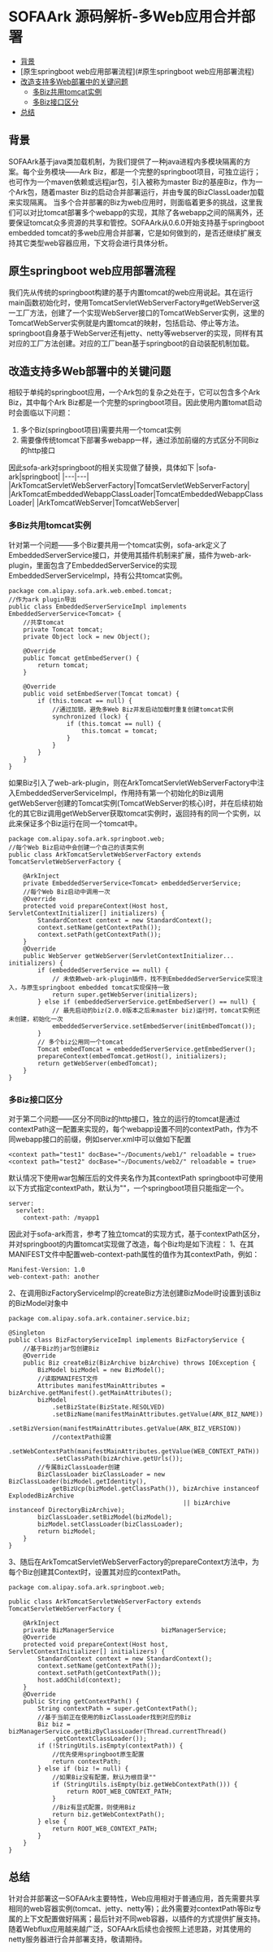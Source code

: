 # SOFAArk 源码解析-多Web应用合并部署

- [背景](#背景)
- [原生springboot web应用部署流程](#原生springboot web应用部署流程)
- [改造支持多Web部署中的关键问题](#改造支持多Web部署中的关键问题)
  - [多Biz共用tomcat实例](#多Biz共用tomcat实例)
  - [多Biz接口区分](#多Biz接口区分)
- [总结](#总结)
## 背景
SOFAArk基于java类加载机制，为我们提供了一种java进程内多模块隔离的方案。每个业务模块——Ark Biz，都是一个完整的springboot项目，可独立运行；也可作为一个maven依赖或远程jar包，引入被称为master Biz的基座Biz，作为一个Ark包，随着master Biz的启动合并部署运行，并由专属的BizClassLoader加载来实现隔离。
当多个合并部署的Biz为web应用时，则面临着更多的挑战，这里我们可以对比tomcat部署多个webapp的实现，其除了各webapp之间的隔离外，还要保证tomcat众多资源的共享和管控。SOFAArk从0.6.0开始支持基于springboot embedded tomcat的多web应用合并部署，它是如何做到的，是否还继续扩展支持其它类型web容器应用，下文将会进行具体分析。
## 原生springboot web应用部署流程
我们先从传统的springboot构建的基于内置tomcat的web应用说起。其在运行main函数初始化时，使用TomcatServletWebServerFactory#getWebServer这一工厂方法，创建了一个实现WebServer接口的TomcatWebServer实例，这里的TomcatWebServer实例就是内置tomcat的映射，包括启动、停止等方法。springboot自身基于WebServer还有jetty、netty等webserver的实现，同样有其对应的工厂方法创建。对应的工厂bean基于springboot的自动装配机制加载。
## 改造支持多Web部署中的关键问题
相较于单纯的springboot应用，一个Ark包的复杂之处在于，它可以包含多个Ark Biz，其中每个Ark Biz都是一个完整的springboot项目。因此使用内置tomat启动时会面临以下问题：
1. 多个Biz(springboot项目)需要共用一个tomcat实例
2. 需要像传统tomcat下部署多webapp一样，通过添加前缀的方式区分不同Biz的http接口

因此sofa-ark对springboot的相关实现做了替换，具体如下
|sofa-ark|springboot|
|---|---|
|ArkTomcatServletWebServerFactory|TomcatServletWebServerFactory|
|ArkTomcatEmbeddedWebappClassLoader|TomcatEmbeddedWebappClassLoader|
|ArkTomcatWebServer|TomcatWebServer|
### 多Biz共用tomcat实例
针对第一个问题——多个Biz要共用一个tomcat实例，sofa-ark定义了EmbeddedServerService接口，并使用其插件机制来扩展，插件为web-ark-plugin，里面包含了EmbeddedServerService的实现EmbeddedServerServiceImpl，持有公共tomcat实例。
````
package com.alipay.sofa.ark.web.embed.tomcat;
//作为ark plugin导出
public class EmbeddedServerServiceImpl implements EmbeddedServerService<Tomcat> {
	//共享tomcat
    private Tomcat tomcat;
    private Object lock = new Object();

    @Override
    public Tomcat getEmbedServer() {
        return tomcat;
    }

    @Override
    public void setEmbedServer(Tomcat tomcat) {
        if (this.tomcat == null) {
        	//通过加锁，避免多Web Biz并发启动加载时重复创建tomcat实例
            synchronized (lock) {
                if (this.tomcat == null) {
                    this.tomcat = tomcat;
                }
            }
        }
    }
}
````

如果Biz引入了web-ark-plugin，则在ArkTomcatServletWebServerFactory中注入EmbeddedServerServiceImpl，作用持有第一个初始化的Biz调用getWebServer创建的Tomcat实例(TomcatWebServer的核心)时，并在后续初始化的其它Biz调用getWebServer获取tomcat实例时，返回持有的同一个实例，以此来保证多个Biz运行在同一个tomcat中。
````
package com.alipay.sofa.ark.springboot.web;
//每个Web Biz启动中会创建一个自己的该类实例
public class ArkTomcatServletWebServerFactory extends TomcatServletWebServerFactory {

    @ArkInject
    private EmbeddedServerService<Tomcat> embeddedServerService;
	//每个Web Biz启动中调用一次
	@Override
    protected void prepareContext(Host host, ServletContextInitializer[] initializers) {
        StandardContext context = new StandardContext();
        context.setName(getContextPath());
        context.setPath(getContextPath());
    }
    @Override
    public WebServer getWebServer(ServletContextInitializer... initializers) {
        if (embeddedServerService == null) {
        	// 未依赖web-ark-plugin插件，找不到EmbeddedServerService实现注入，与原生springboot embedded tomcat实现保持一致
            return super.getWebServer(initializers);
        } else if (embeddedServerService.getEmbedServer() == null) {
        	// 最先启动的biz(2.0.0版本之后未master biz)运行时，tomcat实例还未创建，初始化一次
            embeddedServerService.setEmbedServer(initEmbedTomcat());
        }
        // 多个biz公用同一个tomcat
        Tomcat embedTomcat = embeddedServerService.getEmbedServer();
        prepareContext(embedTomcat.getHost(), initializers);
        return getWebServer(embedTomcat);
    }
}
````
### 多Biz接口区分
对于第二个问题——区分不同Biz的http接口，独立的运行的tomcat是通过contextPath这一配置来实现的，每个webapp设置不同的contextPath，作为不同webapp接口的前缀，例如server.xml中可以做如下配置
````
<context path="test1" docBase="~/Documents/web1/" reloadable = true>
<context path="test2" docBase="~/Documents/web2/" reloadable = true>
````
默认情况下使用war包解压后的文件夹名作为其contextPath
springboot中可使用以下方式指定contextPath，默认为""，一个springboot项目只能指定一个。
````
server:
  servlet:
    context-path: /myapp1
````
因此对于sofa-ark而言，参考了独立tomcat的实现方式，基于contextPath区分，并对springboot的内置tomcat实现做了改造，每个Biz均是如下流程：
1、在其MANIFEST文件中配置web-context-path属性的值作为其contextPath，例如：

````
Manifest-Version: 1.0
web-context-path: another
````
2、在调用BizFactoryServiceImpl的createBiz方法创建BizModel时设置到该Biz的BizModel对象中
````
package com.alipay.sofa.ark.container.service.biz;

@Singleton
public class BizFactoryServiceImpl implements BizFactoryService {
	//基于Biz的jar包创建Biz
    @Override
    public Biz createBiz(BizArchive bizArchive) throws IOException {
        BizModel bizModel = new BizModel();
        //读取MANIFEST文件
        Attributes manifestMainAttributes = bizArchive.getManifest().getMainAttributes();
        bizModel
            .setBizState(BizState.RESOLVED)
            .setBizName(manifestMainAttributes.getValue(ARK_BIZ_NAME))
            .setBizVersion(manifestMainAttributes.getValue(ARK_BIZ_VERSION))
            //contextPath设置
            .setWebContextPath(manifestMainAttributes.getValue(WEB_CONTEXT_PATH))
            .setClassPath(bizArchive.getUrls());
		//专属BizClassLoader创建
        BizClassLoader bizClassLoader = new BizClassLoader(bizModel.getIdentity(),
            getBizUcp(bizModel.getClassPath()), bizArchive instanceof ExplodedBizArchive
                                                || bizArchive instanceof DirectoryBizArchive);
        bizClassLoader.setBizModel(bizModel);
        bizModel.setClassLoader(bizClassLoader);
        return bizModel;
    }
}
````
3、随后在ArkTomcatServletWebServerFactory的prepareContext方法中，为每个Biz创建其Context时，设置其对应的contextPath。
````
package com.alipay.sofa.ark.springboot.web;

public class ArkTomcatServletWebServerFactory extends TomcatServletWebServerFactory {

    @ArkInject
    private BizManagerService             bizManagerService;
    @Override
    protected void prepareContext(Host host, ServletContextInitializer[] initializers) {
        StandardContext context = new StandardContext();
        context.setName(getContextPath());
        context.setPath(getContextPath());
        host.addChild(context);
    }
    @Override
    public String getContextPath() {
        String contextPath = super.getContextPath();
        //基于当前正在使用的BizClassLoader找到对应的Biz
        Biz biz = bizManagerService.getBizByClassLoader(Thread.currentThread()
            .getContextClassLoader());
        if (!StringUtils.isEmpty(contextPath)) {
        	//优先使用springboot原生配置
            return contextPath;
        } else if (biz != null) {
        	//如果Biz没有配置，默认为根目录""
            if (StringUtils.isEmpty(biz.getWebContextPath())) {
                return ROOT_WEB_CONTEXT_PATH;
            }
            //Biz有显式配置，则使用Biz
            return biz.getWebContextPath();
        } else {
            return ROOT_WEB_CONTEXT_PATH;
        }
    }
}
````
## 总结
针对合并部署这一SOFAArk主要特性，Web应用相对于普通应用，首先需要共享相同的web容器实例(tomcat、jetty、netty等)；此外需要对contextPath等Biz专属的上下文配置做好隔离；最后针对不同web容器，以插件的方式提供扩展支持。
随着Webflux应用越来越广泛，SOFAArk后续也会按照上述思路，对其使用的netty服务器进行合并部署支持，敬请期待。